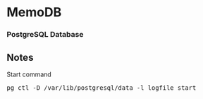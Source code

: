 # MemoDB

### PostgreSQL Database

## Notes

Start command
<pre>
pg_ctl -D /var/lib/postgresql/data -l logfile start
</pre>

